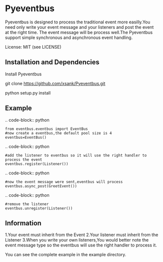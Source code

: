 Pyeventbus
====================


Pyeventbus is designed to process the traditional event more easilly.You need only write your event message and your
listeners and post the event at the right time. The event message will be process well.The Pyeventbus support simple 
synchronous and asynchronous event handling.

License: MIT (see LICENSE)

Installation and Dependencies
-----------------------------

Install Pyeventbus 

git clone https://github.com/xsank/Pyeventbus.git

python setup.py install


Example
-------

.. code-block:: python

    from eventbus.eventbus import EventBus
    #now create a eventbus,the default pool size is 4
    eventbus=EventBus()
    
.. code-block:: python

    #add the listener to eventbus so it will use the right handler to process the event
    eventbus.register(Listener())
    
    
.. code-block:: python

    #now the event message were sent,eventbus will process
    eventbus.async_post(GreetEvent())
    
    
.. code-block:: python

    #remove the listener
    eventbus.unregister(Listener())
    
    

Information
-----------
1.Your event must inherit from the Event
2.Your listener must inherit from the Listener
3.When you write your own listeners,You would better note the event message type so the eventbus will use the right handler to process it.
    
You can see the complete example in the example directory.
